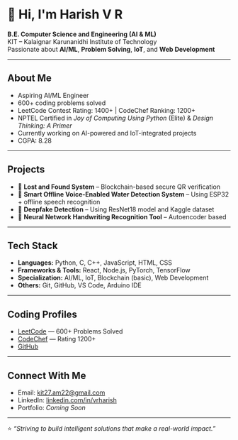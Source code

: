 # 👋 Hi, I'm Harish V R  

 **B.E. Computer Science and Engineering (AI & ML)**  
 KIT – Kalaignar Karunanidhi Institute of Technology  
 Passionate about **AI/ML**, **Problem Solving**, **IoT**, and **Web Development**

---

##  About Me
-  Aspiring AI/ML Engineer  
-  600+ coding problems solved  
-  LeetCode Contest Rating: 1400+ | CodeChef Ranking: 1200+  
-  NPTEL Certified in *Joy of Computing Using Python* (Elite) & *Design Thinking: A Primer*  
-  Currently working on AI-powered and IoT-integrated projects  
-  CGPA: 8.28

---

##  Projects
- 🔹 **Lost and Found System** – Blockchain-based secure QR verification  
- 🔹 **Smart Offline Voice-Enabled Water Detection System** – Using ESP32 + offline speech recognition  
- 🔹 **Deepfake Detection** – Using ResNet18 model and Kaggle dataset  
- 🔹 **Neural Network Handwriting Recognition Tool** – Autoencoder based

---

##  Tech Stack
- **Languages:** Python, C, C++, JavaScript, HTML, CSS  
- **Frameworks & Tools:** React, Node.js, PyTorch, TensorFlow  
- **Specialization:** AI/ML, IoT, Blockchain (basic), Web Development  
- **Others:** Git, GitHub, VS Code, Arduino IDE

---

##  Coding Profiles
-  [LeetCode](https://leetcode.com/) — 600+ Problems Solved  
-  [CodeChef](https://www.codechef.com/) — Rating 1200+  
-  [GitHub](https://github.com/harishvr22)

---

##  Connect With Me
-  Email: [kit27.am22@gmail.com](mailto:kit27.am22@gmail.com)  
-  LinkedIn: [linkedin.com/in/vrharish](https://www.linkedin.com/in/vrharish/)  
-  Portfolio: *Coming Soon*

---

⭐ *“Striving to build intelligent solutions that make a real-world impact.”*
